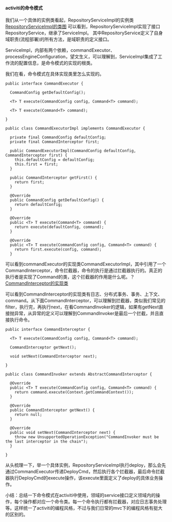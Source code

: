 ####  activiti的命令模式
我们从一个具体的实例类看起，RepositoryServiceImpl的实例类
[RepositoryServiceImpl的类图](./activiti/respositoryService.png)
可以看到，RepositoryServiceImpl实现了接口RepositoryService，继承了ServiceImpl。
其中RepositoryService定义了自身域职责(流程部署)的所有方法，是域职责的定义接口。  

ServiceImpl，内部有两个依赖，commandExecutor、processEngineConfiguration，望文生义，可以理解到，ServiceImpl集成了工作流的配置信息，是命令模式的实现的根类。

我们在看，命令模式在具体实现类里怎么实现的。

```
public interface CommandExecutor {
  
  CommandConfig getDefaultConfig();

  <T> T execute(CommandConfig config, Command<T> command);

  <T> T execute(Command<T> command);
  
}

public class CommandExecutorImpl implements CommandExecutor {

  private final CommandConfig defaultConfig;
  private final CommandInterceptor first;
  
  public CommandExecutorImpl(CommandConfig defaultConfig, CommandInterceptor first) {
    this.defaultConfig = defaultConfig;
    this.first = first;
  }
  
  public CommandInterceptor getFirst() {
    return first;
  }

  @Override
  public CommandConfig getDefaultConfig() {
    return defaultConfig;
  }
  
  @Override
  public <T> T execute(Command<T> command) {
    return execute(defaultConfig, command);
  }

  @Override
  public <T> T execute(CommandConfig config, Command<T> command) {
    return first.execute(config, command);
  }
```
可以看到commandExecutor的实现类CommandExecutorImpl，其中引用了一个CommandInterceptor，命令拦截器，命令的执行是通过拦截器执行的。真正的执行者是实现了Command的类，这个拦截器的作用是什么呢。？
[CommandInterceptor的实现类](./activiti/CommandInterceptor.png)

可以看到CommandInterceptor的实现类有日志、分布式事务、事务、上下文、command。从下面CommandInterceptor，可以理解到拦截器，类似我们常见的filter，执行完，再执行next，在看CommandInvoker的逻辑，如果有getNext直接抛异常，从异常的定义可以理解到CommandInvoker是最后一个拦截，并且直接执行命令。

```
public interface CommandInterceptor {

  <T> T execute(CommandConfig config, Command<T> command);
 
  CommandInterceptor getNext();

  void setNext(CommandInterceptor next);

}

public class CommandInvoker extends AbstractCommandInterceptor {

  @Override
  public <T> T execute(CommandConfig config, Command<T> command) {
    return command.execute(Context.getCommandContext());
  }

  @Override
  public CommandInterceptor getNext() {
    return null;
  }

  @Override
  public void setNext(CommandInterceptor next) {
    throw new UnsupportedOperationException("CommandInvoker must be the last interceptor in the chain");
  }

}

```

从头梳理一下，举一个具体实例，RepositoryServiceImpl执行deploy，那么会先通过CommandExecutor传递DeployCmd，然后执行各个拦截器，最后命令拦截器执行DeployCmd的execute操作，该execute里面定义了deploy的具体业务操作。

小结：总结一下命令模式在activiti中使用，领域的service接口定义领域内的操作，每个操作都对应一个命令类。每一个命令执行都有拦截器，对应日志事务处理等。这样统一了activiti的编程风格，不过与我们日常的mvc下的编程风格有挺大的区别的。

